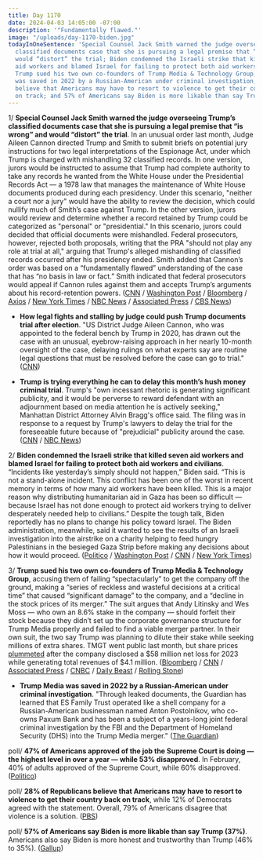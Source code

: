 ```yaml
---
title: Day 1170
date: 2024-04-03 14:05:00 -07:00
description: '"Fundamentally flawed."'
image: "/uploads/day-1170-biden.jpg"
todayInOneSentence: 'Special Counsel Jack Smith warned the judge overseeing Trump’s
  classified documents case that she is pursuing a legal premise that “is wrong” and
  would “distort” the trial; Biden condemned the Israeli strike that killed seven
  aid workers and blamed Israel for failing to protect both aid workers and civilians;
  Trump sued his two own co-founders of Trump Media & Technology Group; Trump Media
  was saved in 2022 by a Russian-American under criminal investigation; 28% of Republicans
  believe that Americans may have to resort to violence to get their country back
  on track; and 57% of Americans say Biden is more likable than say Trump (37%). '
---
```


1/ **Special Counsel Jack Smith warned the judge overseeing Trump’s classified documents case that she is pursuing a legal premise that “is wrong” and would “distort” the trial**. In an unusual order last month, Judge Aileen Cannon directed Trump and Smith to submit briefs on potential jury instructions for two legal interpretations of the Espionage Act, under which Trump is charged with mishandling 32 classified records. In one version, jurors would be instructed to assume that Trump had complete authority to take any records he wanted from the White House under the Presidential Records Act — a 1978 law that manages the maintenance of White House documents produced during each presidency. Under this scenario, "neither a court nor a jury" would have the ability to review the decision, which could nullify much of Smith’s case against Trump. In the other version, jurors would review and determine whether a record retained by Trump could be categorized as "personal" or "presidential." In this scenario, jurors could decided that official documents were mishandled. Federal prosecutors, however, rejected both proposals, writing that the PRA "should not play any role at trial at all," arguing that Trump's alleged mishandling of classified records occurred after his presidency ended. Smith added that Cannon’s order was based on a “fundamentally flawed” understanding of the case that has “no basis in law or fact.” Smith indicated that federal prosecutors would appeal if Cannon rules against them and accepts Trump’s arguments about his record-retention powers. ([CNN](https://www.cnn.com/2024/04/02/politics/special-counsel-mar-a-lago-jury-instructions/) / [Washington Post](https://www.washingtonpost.com/national-security/2024/04/03/trump-documents-case-cannon-jack-smith/) / [Bloomberg](https://www.bloomberg.com/news/articles/2024-04-03/trump-judge-assailed-by-prosecutor-over-flawed-trial-planning?sref=MIBMEEoj) / [Axios](https://www.axios.com/2024/04/03/trump-classified-documents-jury-instructions) / [New York Times](https://www.nytimes.com/2024/04/03/us/politics/trump-documents-case-judge-cannon.html) / [NBC News](https://www.nbcnews.com/politics/donald-trump/special-counsel-rips-judges-jury-instructions-request-trump-classified-rcna146166) / [Associated Press](https://apnews.com/article/trump-classified-documents-a99a6bc9fd9b44ffddecf979f8e1baa9) / [CBS News](https://www.cbsnews.com/news/trump-jack-smith-special-counsel-jury-instructions-documents-case/))

* **How legal fights and stalling by judge could push Trump documents trial after election**. "US District Judge Aileen Cannon, who was appointed to the federal bench by Trump in 2020, has drawn out the case with an unusual, eyebrow-raising approach in her nearly 10-month oversight of the case, delaying rulings on what experts say are routine legal questions that must be resolved before the case can go to trial." ([CNN](https://www.cnn.com/2024/04/03/politics/legal-fights-judge-trump-documents-trial?cid=ios_app))

* **Trump is trying everything he can to delay this month’s hush money criminal trial**. Trump's "own incessant rhetoric is generating significant publicity, and it would be perverse to reward defendant with an adjournment based on media attention he is actively seeking," Manhattan District Attorney Alvin Bragg's office said. The filing was in response to a request by Trump's lawyers to delay the trial for the foreseeable future because of "prejudicial" publicity around the case. ([CNN](https://www.cnn.com/2024/04/03/politics/trump-hush-money-trial-delay-motions/index.html) / [NBC News](https://www.nbcnews.com/politics/donald-trump/prosecutors-say-trump-stoked-encouraged-publicity-citing-reason-delay-rcna146230))

2/ **Biden condemned the Israeli strike that killed seven aid workers and blamed Israel for failing to protect both aid workers and civilians**. “Incidents like yesterday’s simply should not happen,” Biden said. “This is not a stand-alone incident. This conflict has been one of the worst in recent memory in terms of how many aid workers have been killed. This is a major reason why distributing humanitarian aid in Gaza has been so difficult — because Israel has not done enough to protect aid workers trying to deliver desperately needed help to civilians.” Despite the tough talk, Biden reportedly has no plans to change his policy toward Israel. The Biden administration, meanwhile, said it wanted to see the results of an Israeli investigation into the airstrike on a charity helping to feed hungry Palestinians in the besieged Gaza Strip before making any decisions about how it would proceed. ([Politico](https://www.politico.com/news/2024/04/03/biden-israel-strike-aid-workers-gaza-00150356) / [Washington Post](https://www.washingtonpost.com/politics/2024/04/03/biden-world-central-kitchen-tough-statement-israel-policy/) / [CNN](https://www.cnn.com/2024/04/02/politics/biden-white-house-world-central-kitchen/index.html) / [New York Times](https://www.nytimes.com/2024/04/02/world/middleeast/biden-gaza-aid-attack.html))

3/ **Trump sued his two own co-founders of Trump Media & Technology Group**, accusing them of failing “spectacularly” to get the company off the ground, making a “series of reckless and wasteful decisions at a critical time” that caused “significant damage” to the company, and a “decline in the stock prices of its merger.” The suit argues that Andy Litinsky and Wes Moss — who own an 8.6% stake in the company — should forfeit their stock because they didn’t set up the corporate governance structure for Trump Media properly and failed to find a viable merger partner. In their own suit, the two say Trump was planning to dilute their stake while seeking millions of extra shares. TMGT went public last month, but share prices [plummeted](https://whatthefuckjusthappenedtoday.com/2024/04/02/day-1169/#5-trump%E2%80%99s-net-worth-fell-by-more-tha) after the company disclosed a $58 million net loss for 2023 while generating total revenues of $4.1 million. ([Bloomberg](https://www.bloomberg.com/news/articles/2024-04-02/trump-sues-co-founders-of-truth-social-media-company-over-shares?sref=MIBMEEoj) / [CNN](https://www.cnn.com/2024/04/02/business/truth-social-trump-media-sues-two-co-founders/) / [Associated Press](https://apnews.com/article/trump-lawsuit-truth-social-cofounders-d14ee7b187cdb1d7504903504874b1d1) / [CNBC](https://www.cnbc.com/2024/04/02/trump-media-sues-its-co-founders-accuses-them-of-severe-mismanagement.html) / [Daily Beast](https://www.thedailybeast.com/trump-demands-truth-social-co-founders-cough-up-their-shares-in-lawsuit) / [Rolling Stone](https://www.rollingstone.com/politics/politics-news/trump-sues-truth-social-co-founders-1234998328/))

* **Trump Media was saved in 2022 by a Russian-American under criminal investigation**. "Through leaked documents, the Guardian has learned that ES Family Trust operated like a shell company for a Russian-American businessman named Anton Postolnikov, who co-owns Paxum Bank and has been a subject of a years-long joint federal criminal investigation by the FBI and the Department of Homeland Security (DHS) into the Trump Media merger." ([The Guardian](https://www.theguardian.com/us-news/2024/apr/03/trump-media-es-family-trust-2022-loans))

poll/ **47% of Americans approved of the job the Supreme Court is doing — the highest level in over a year — while 53% disapproved**. In February, 40% of adults approved of the Supreme Court, while 60% disapproved. ([Politico](https://www.politico.com/news/2024/04/03/supreme-court-approval-ratings-00150365))

poll/ **28% of Republicans believe that Americans may have to resort to violence to get their country back on track**, while 12% of Democrats agreed with the statement. Overall, 79% of Americans disagree that violence is a solution. ([PBS](https://www.pbs.org/newshour/politics/1-in-5-americans-think-violence-may-solve-u-s-divisions-poll-finds))

poll/ **57% of Americans say Biden is more likable than say Trump (37%)**. Americans also say Biden is more honest and trustworthy than Trump (46% to 35%). ([Gallup](https://news.gallup.com/poll/643100/biden-bests-trump-likability-trump-seen-better-leader.aspx))